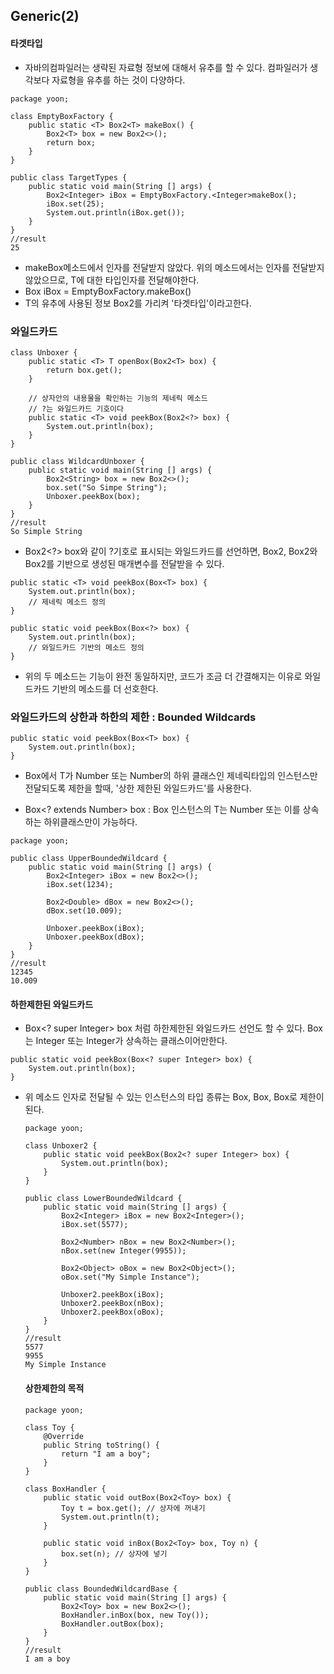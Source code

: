 ## Generic(2)

#### 타겟타입
- 자바의컴파일러는 생략된 자료형 정보에 대해서 유추를 할 수 있다. 컴파일러가 생각보다 자료형을 유추를 하는 것이 다양하다.

```
package yoon;

class EmptyBoxFactory {
    public static <T> Box2<T> makeBox() {
        Box2<T> box = new Box2<>();
        return box;
    }
}

public class TargetTypes {
    public static void main(String [] args) {
        Box2<Integer> iBox = EmptyBoxFactory.<Integer>makeBox();
        iBox.set(25);
        System.out.println(iBox.get());
    }
}
//result
25
```
- makeBox메소드에서 인자를 전달받지 않았다. 위의 메소드에서는 인자를 전달받지 않았으므로, T에 대한 타입인자를 전달해야한다.
- Box<Integer> iBox = EmptyBoxFactory.<Integer>makeBox()
- T의 유추에 사용된 정보 Box2<Integer>를 가리켜 '타겟타입'이라고한다.

### 와일드카드

```
class Unboxer {
    public static <T> T openBox(Box2<T> box) {
        return box.get();
    }

    // 상자안의 내용물을 확인하는 기능의 제네릭 메소드
    // ?는 와일드카드 기호이다
    public static <T> void peekBox(Box2<?> box) {
        System.out.println(box);
    }
}

public class WildcardUnboxer {
    public static void main(String [] args) {
        Box2<String> box = new Box2<>();
        box.set("So Simpe String");
        Unboxer.peekBox(box);
    }
}
//result
So Simple String
```
- Box2<?> box와 같이 ?기호로 표시되는 와일드카드를 선언하면, Box2<String>, Box2<Integer>와 Box2<T>를 기반으로 생성된 매개변수를 전달받을 수 있다.

```
public static <T> void peekBox(Box<T> box) {
	System.out.println(box);
    // 제네릭 메소드 정의
}

public static void peekBox(Box<?> box) {
	System.out.println(box);
    // 와일드카드 기반의 메소드 정의
}
```
- 위의 두 메소드는 기능이 완전 동일하지만, 코드가 조금 더 간결해지는 이유로 와일드카드 기반의 메소드를 더 선호한다.

### 와일드카드의 상한과 하한의 제한 : Bounded Wildcards

```
public static void peekBox(Box<T> box) {
	System.out.println(box);
}
```
- Box<T>에서 T가 Number 또는 Number의 하위 클래스인 제네릭타입의 인스턴스만 전달되도록 제한을 할때, '상한 제한된 와일드카드'를 사용한다.

- Box<? extends Number> box : Box<T> 인스턴스의 T는 Number 또는 이를 상속하는 하위클래스만이 가능하다.

```
package yoon;

public class UpperBoundedWildcard {
    public static void main(String [] args) {
        Box2<Integer> iBox = new Box2<>();
        iBox.set(1234);

        Box2<Double> dBox = new Box2<>();
        dBox.set(10.009);

        Unboxer.peekBox(iBox);
        Unboxer.peekBox(dBox);
    }
}
//result
12345
10.009
```

#### 하한제한된 와일드카드
- Box<? super Integer> box 처럼 하한제한된 와일드카드 선언도 할 수 있다. Box<T>는 Integer 또는 Integer가 상속하는 클래스이어만한다.

```
public static void peekBox(Box<? super Integer> box) {
	System.out.println(box);
}
```
- 위 메소드 인자로 전달될 수 있는 인스턴스의 타입 종류는 Box<Integer>, Box<Number>, Box<Object>로 제한이 된다.

```
package yoon;

class Unboxer2 {
    public static void peekBox(Box2<? super Integer> box) {
        System.out.println(box);
    }
}

public class LowerBoundedWildcard {
    public static void main(String [] args) {
        Box2<Integer> iBox = new Box2<Integer>();
        iBox.set(5577);

        Box2<Number> nBox = new Box2<Number>();
        nBox.set(new Integer(9955));

        Box2<Object> oBox = new Box2<Object>();
        oBox.set("My Simple Instance");

        Unboxer2.peekBox(iBox);
        Unboxer2.peekBox(nBox);
        Unboxer2.peekBox(oBox);
    }
}
//result
5577
9955
My Simple Instance
```

#### 상한제한의 목적 

```
package yoon;

class Toy {
    @Override
    public String toString() {
        return "I am a boy";
    }
}

class BoxHandler {
    public static void outBox(Box2<Toy> box) {
        Toy t = box.get(); // 상자에 꺼내기
        System.out.println(t);
    }
    
    public static void inBox(Box2<Toy> box, Toy n) {
        box.set(n); // 상자에 넣기
    }
}

public class BoundedWildcardBase {
    public static void main(String [] args) {
        Box2<Toy> box = new Box2<>();
        BoxHandler.inBox(box, new Toy());
        BoxHandler.outBox(box);
    }
}
//result
I am a boy
```

